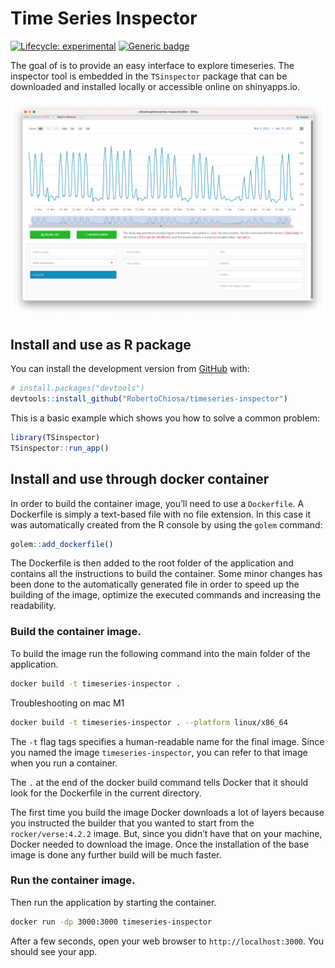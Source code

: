 <!-- README.md is generated from README.Rmd. Please edit that file -->

# Time Series Inspector

<!-- badges: start -->

[![Lifecycle:
experimental](https://img.shields.io/badge/lifecycle-experimental-orange.svg)](https://lifecycle.r-lib.org/articles/stages.html#experimental)
[![Generic
badge](https://img.shields.io/badge/Version-v0.1-%3CCOLOR%3E.svg)](https://shields.io/)
<!-- badges: end -->

The goal of is to provide an easy interface to explore timeseries. The
inspector tool is embedded in the `TSinspector` package that can be
downloaded and installed locally or accessible online on shinyapps.io.

![](man/figures/screen.png)

## Install and use as R package

You can install the development version from
[GitHub](https://github.com/) with:

``` r
# install.packages("devtools")
devtools::install_github("RobertoChiosa/timeseries-inspector")
```

This is a basic example which shows you how to solve a common problem:

``` r
library(TSinspector)
TSinspector::run_app()
```

## Install and use through docker container

In order to build the container image, you’ll need to use a `Dockerfile`. A Dockerfile is simply a text-based file with
no
file extension. In this case it was automatically created from the R console by using the `golem` command:

``` R
golem::add_dockerfile()
```

The Dockerfile is then added to the root folder of the application and contains all the instructions to build the
container.
Some minor changes has been done to the automatically generated file in order to speed up the building of the image,
optimize the executed commands and increasing the readability.

### Build the container image.

To build the image run the following command into the main folder of the application.

``` bash
docker build -t timeseries-inspector .
```

Troubleshooting on mac M1

``` bash
docker build -t timeseries-inspector . --platform linux/x86_64
```

The `-t` flag tags specifies a human-readable name for the final image. Since you named
the image `timeseries-inspector`, you can refer to that image when you run a container.

The `.` at the end of the docker build command tells Docker that it should look for the Dockerfile in the current
directory.

The first time you build the image Docker downloads a lot of layers because you instructed the builder that you
wanted to start from the `rocker/verse:4.2.2` image. But, since you didn’t have that on your machine, Docker needed to
download the image. Once the installation of the base image is done any further build will be much faster.

### Run the container image.

Then run the application by starting the container.
``` bash
docker run -dp 3000:3000 timeseries-inspector
```

After a few seconds, open your web browser to `http://localhost:3000`. You should see your app.



